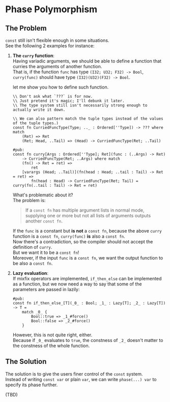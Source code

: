 # Phase Polymorphism

## The Problem

`const` still isn't flexible enough in some situations.  
See the following 2 examples for instance:

1. **The **`curry`** function**:  
   Having variadic arguments, we should be able to define a function that curries the arguments of another function.  
   That is, if the function `func` has type `(I32; U32; F32) -> Bool`, `curry(func)` should have type `(I32)(U32)(F32) -> Bool`.

   let me show you how to define such function.

       \\ Don't ask what `???` is for now.
       \\ Just pretend it's magic; I'll debunk it later.
       \\ The type system still isn't necessarily strong enough to actually write it down.

       \\ We can also pattern match the tuple types instead of the values of the tuple types.)
       const fn CurriedFuncType(Type; .._ : Ordered[''Type]) -> ??? where match
           (Ret) => Ret
           (Ret; Head, ..Tail) => (Head) -> CurriedFuncType(Ret; ..Tail)

       #pub:
       const fn curry[Args : Ordered[''Type]; Ret](func : (..Args) -> Ret)
           -> CurriedFuncType(Ret; ..Args) where match
           (fn() -> Ret = ret) =>
               ret
           [varargs (Head; ..Tail)](fn(head : Head; ..tail : Tail) -> Ret = ret) =>
               fn(head : Head) -> CurriedFuncType(Ret; Tail) = curry(fn(..tail : Tail) -> Ret = ret)

   What's problematic about it?  
   The problem is:

   > If a `const fn` has multiple argument lists in normal mode, supplying one or more but not all lists of arguments outputs another `const fn`.

   If the `func` is a constant but **is not** a `const fn`, because the above `curry` function is a `const fn`, `curry(func)` **is** also a `const fn`.  
   Now there's a contradiction, so the compiler should not accept the definition of `curry`.  
   But we want it to be a `const fn`!  
   Moreover, if the input `func` is a `const fn`, we want the output function to be also a `const fn`.

2. **Lazy evaluation**:  
   If mixfix operators are implemented, `if_then_else` can be implemented as a function, but we now need a way to say that some of the parameters are passed in lazily:

   ```
   #pub:
   const fn if_then_else_[T](_0_ : Bool; _1_ : Lazy[T]; _2_ : Lazy[T]) -> T =
       match _0_ {
           Bool::true => _1_#force()
           Bool::false => _2_#force()
       }
   ```

   However, this is not quite right, either.  
   Because if `_0_` evaluates to `true`, the constness of `_2_` doesn't matter to the constness of the whole function.

## The Solution

The solution is to give the users finer control of the `const` system.  
Instead of writing `const var` or plain `var`, we can write `phase(...) var` to specify its phase further.

\(TBD\)

